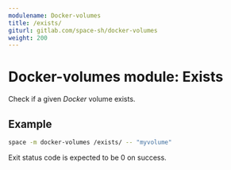 ```yaml
---
modulename: Docker-volumes
title: /exists/
giturl: gitlab.com/space-sh/docker-volumes
weight: 200
---
```

# Docker-volumes module: Exists

Check if a given _Docker_ volume exists.

## Example

```sh
space -m docker-volumes /exists/ -- "myvolume"
```

Exit status code is expected to be 0 on success.
